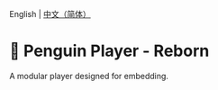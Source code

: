 English | [中文（简体）](README-zh_CN.md)

# 🐧 Penguin Player - Reborn
A modular player designed for embedding.